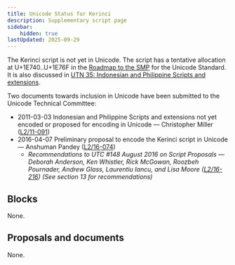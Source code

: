 ```yaml
---
title: Unicode Status for Kerinci
description: Supplementary script page
sidebar:
    hidden: true
lastUpdated: 2025-09-29
---
```


The Kerinci script is not yet in Unicode. The script has a tentative allocation at U+1E740..U+1E76F in the [Roadmap to the SMP](http://www.unicode.org/roadmaps/smp/) for the Unicode Standard. It is also discussed in [UTN 35: Indonesian and Philippine Scripts and extensions](https://www.unicode.org/notes/tn35/).

Two documents towards inclusion in Unicode have been submitted to the Unicode Technical Committee:
- 2011-03-03 Indonesian and Philippine Scripts and extensions not yet encoded or proposed for encoding in Unicode — Christopher Miller ([L2/11-091](http://www.unicode.org/cgi-bin/GetMatchingDocs.pl?L2/11-091))
- 2016-04-07 Preliminary proposal to encode the Kerinci script in Unicode — Anshuman Pandey ([L2/16-074](http://www.unicode.org/cgi-bin/GetMatchingDocs.pl?L2/16-074))
  - _Recommendations to UTC #148 August 2016 on Script Proposals — Deborah Anderson, Ken Whistler, Rick McGowan, Roozbeh Pournader, Andrew Glass, Laurentiu Iancu, and Lisa Moore ([L2/16-216](http://www.unicode.org/cgi-bin/GetMatchingDocs.pl?L2/16-216)) (See section 13 for recommendations)_

## Blocks

None.

## Proposals and documents

None.
